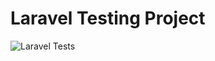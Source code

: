 # Laravel Testing Project

![Laravel Tests](https://github.com/pratamaa9812/Integrasi-Sistem-API/actions/workflows/laravel-tests.yml/badge.svg?branch=main)
